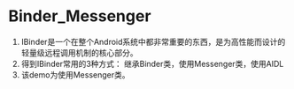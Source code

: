 # Binder_Messenger
1. IBinder是一个在整个Android系统中都非常重要的东西，是为高性能而设计的轻量级远程调用机制的核心部分。
2. 得到IBinder常用的3种方式： 继承Binder类，使用Messenger类，使用AIDL
3. 该demo为使用Messenger类。
